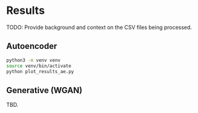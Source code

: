 # Results

TODO: Provide background and context on the CSV files being processed.

## Autoencoder

```bash
python3 -m venv venv
source venv/bin/activate
python plot_results_ae.py
```

## Generative (WGAN)

TBD.